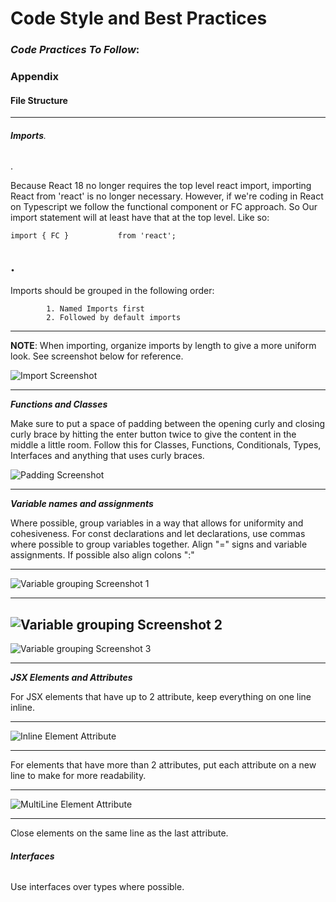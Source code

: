 
# Code Style and Best Practices

### *Code Practices To Follow*:






### Appendix



    
#### File Structure

---



###### _**Imports**_. 

.

 Because React 18 no longer requires the top level react import, importing React from 'react' is no longer necessary. However, if we're coding in React on Typescript we follow the functional component or FC approach.  So Our import statement will at least have that at the top level. Like so:  



``` import { FC }           from 'react'; ```

.
---
Imports should be grouped in the following order:

            1. Named Imports first
            2. Followed by default imports

---
**NOTE**: When importing, organize imports by length to give a more uniform look. See screenshot below for reference.

![Import Screenshot](https://snipboard.io/6ye1ln.jpg)


---

_**Functions and Classes**_

Make sure to put a space of padding between the opening curly and closing curly brace by hitting the enter button twice to give the content in the middle a little room. Follow this for Classes, Functions, Conditionals, Types, Interfaces and anything that uses curly braces.

![Padding Screenshot](https://snipboard.io/jnlCQ8.jpg)

---

_**Variable names and assignments**_

Where possible, group variables in a way that allows for uniformity and cohesiveness. For const declarations and let declarations, use commas where possible to group variables together. Align "=" signs and variable assignments. If possible also align colons ":"

---

![Variable grouping Screenshot 1](https://snipboard.io/8MGLuA.jpg)

---

![Variable grouping Screenshot 2](https://snipboard.io/UIJMyc.jpg)
---

![Variable grouping Screenshot 3](https://snipboard.io/03fC4s.jpg)


---

_**JSX Elements and Attributes**_

For JSX elements that have up to 2 attribute, keep everything on one line inline. 

---

![Inline Element Attribute](https://snipboard.io/gSiZN0.jpg)

---


For elements that have more than 2 attributes, put each attribute on a new line to make for more readability.

---

![MultiLine Element Attribute](https://snipboard.io/56rTZC.jpg)

---

Close elements on the same line as the last attribute.


###### _**Interfaces**_

Use interfaces over types where possible.